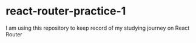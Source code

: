 # react-router-practice-1
I am using this repository to keep record of my studying journey on React Router

